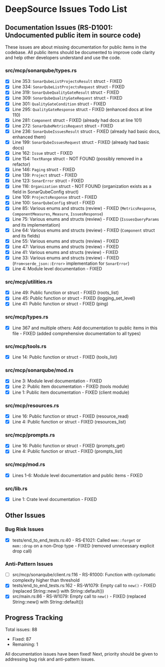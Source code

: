 # DeepSource Issues Todo List

## Documentation Issues (RS-D1001: Undocumented public item in source code)

These issues are about missing documentation for public items in the codebase. All public items should be documented to improve code clarity and help other developers understand and use the code.

### src/mcp/sonarqube/types.rs
- [x] Line 353: `SonarQubeListProjectsResult` struct - FIXED
- [x] Line 334: `SonarQubeListProjectsRequest` struct - FIXED
- [x] Line 319: `SonarQubeQualityGateResult` struct - FIXED
- [x] Line 309: `SonarQubeQualityGateRequest` struct - FIXED
- [x] Line 301: `QualityGateCondition` struct - FIXED
- [x] Line 295: `QualityGateResponse` struct - FIXED (enhanced docs at line 110)
- [x] Line 281: `Component` struct - FIXED (already had docs at line 101)
- [x] Line 272: `SonarQubeMetricsRequest` struct - FIXED
- [x] Line 236: `SonarQubeIssuesResult` struct - FIXED (already had basic docs, enhanced them)
- [x] Line 199: `SonarQubeIssuesRequest` struct - FIXED (already had basic docs)
- [x] Line 162: `Issue` struct - FIXED
- [x] Line 154: `TextRange` struct - NOT FOUND (possibly removed in a refactor)
- [x] Line 146: `Paging` struct - FIXED
- [x] Line 139: `Project` struct - FIXED
- [x] Line 123: `SonarError` struct - FIXED
- [x] Line 116: `Organization` struct - NOT FOUND (organization exists as a field in SonarQubeConfig struct)
- [x] Line 109: `ProjectsResponse` struct - FIXED
- [x] Line 100: `SonarQubeConfig` struct - FIXED
- [x] Line 85: Various enums and structs (review) - FIXED (`MetricsResponse`, `ComponentMeasures`, `Measure`, `IssuesResponse`)
- [x] Line 75: Various enums and structs (review) - FIXED (`IssuesQueryParams` and its implementation)
- [x] Line 64: Various enums and structs (review) - FIXED (`Component` struct and its fields)
- [x] Line 55: Various enums and structs (review) - FIXED
- [x] Line 47: Various enums and structs (review) - FIXED
- [x] Line 41: Various enums and structs (review) - FIXED
- [x] Line 33: Various enums and structs (review) - FIXED (`From<serde_json::Error>` implementation for `SonarError`)
- [x] Line 4: Module level documentation - FIXED

### src/mcp/utilities.rs
- [x] Line 49: Public function or struct - FIXED (roots_list)
- [x] Line 45: Public function or struct - FIXED (logging_set_level)
- [x] Line 41: Public function or struct - FIXED (ping)

### src/mcp/types.rs
- [x] Line 367 and multiple others: Add documentation to public items in this file - FIXED (added comprehensive documentation to all types)

### src/mcp/tools.rs
- [x] Line 14: Public function or struct - FIXED (tools_list)

### src/mcp/sonarqube/mod.rs
- [x] Line 3: Module level documentation - FIXED
- [x] Line 2: Public item documentation - FIXED (tools module)
- [x] Line 1: Public item documentation - FIXED (client module)

### src/mcp/resources.rs
- [x] Line 16: Public function or struct - FIXED (resource_read)
- [x] Line 4: Public function or struct - FIXED (resources_list)

### src/mcp/prompts.rs
- [x] Line 16: Public function or struct - FIXED (prompts_get)
- [x] Line 4: Public function or struct - FIXED (prompts_list)

### src/mcp/mod.rs
- [x] Lines 1-6: Module level documentation and public items - FIXED

### src/lib.rs
- [x] Line 1: Crate level documentation - FIXED

## Other Issues

### Bug Risk Issues
- [x] tests/end_to_end_tests.rs:40 - RS-E1021: Called `mem::forget` or `mem::drop` on a non-Drop type - FIXED (removed unnecessary explicit drop call)

### Anti-Pattern Issues
- [ ] src/mcp/sonarqube/client.rs:116 - RS-R1000: Function with cyclomatic complexity higher than threshold
- [x] tests/end_to_end_tests.rs:162 - RS-W1079: Empty call to `new()` - FIXED (replaced String::new() with String::default())
- [x] src/main.rs:86 - RS-W1079: Empty call to `new()` - FIXED (replaced String::new() with String::default())

## Progress Tracking

Total issues: 88
- Fixed: 87
- Remaining: 1

All documentation issues have been fixed! Next, priority should be given to addressing bug risk and anti-pattern issues. 